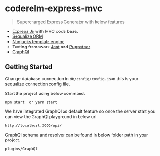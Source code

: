 # coderelm-express-mvc 

> Supercharged Express Generator with below features

* [Express Js](https://expressjs.com/) with MVC code base.
* [Sequalize ORM](http://docs.sequelizejs.com/)
* [Nunjucks template engine](https://mozilla.github.io/nunjucks/) 
* Testing framework [Jest](https://jestjs.io/) and [Puppeteer](https://github.com/GoogleChrome/puppeteer)
* [GraphQl](https://graphql.org/)


## Getting Started

Change database connection in `db/config/config.json` this is your sequalize connection config file.

Start the project using below command.

```bash
npm start  or yarn start
```

We have integrated GraphQl as default feature so once the server start you can view the GraphQl playground in below
url

```bash
http://localhost:3000/api/
```

GraphQl schema and resolver can be found in below folder path in your project.

```bash
plugins/GraphQl
```
